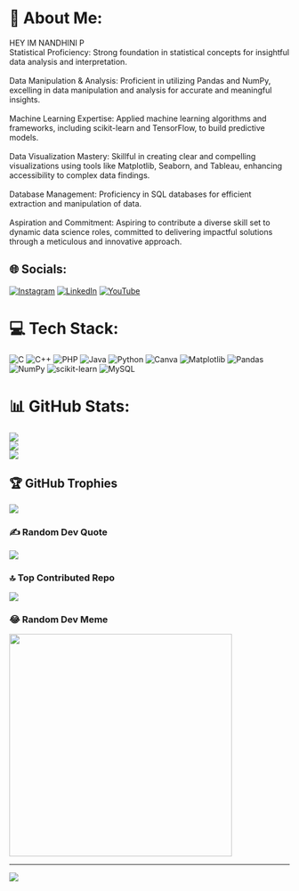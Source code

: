 # 💫 About Me:
HEY IM NANDHINI P<br>Statistical Proficiency: Strong foundation in statistical concepts for insightful data analysis and interpretation.<br><br>Data Manipulation & Analysis: Proficient in utilizing Pandas and NumPy, excelling in data manipulation and analysis for accurate and meaningful insights.<br><br>Machine Learning Expertise: Applied machine learning algorithms and frameworks, including scikit-learn and TensorFlow, to build predictive models.<br><br>Data Visualization Mastery: Skillful in creating clear and compelling visualizations using tools like Matplotlib, Seaborn, and Tableau, enhancing accessibility to complex data findings.<br><br>Database Management: Proficiency in SQL databases for efficient extraction and manipulation of data.<br><br>Aspiration and Commitment: Aspiring to contribute a diverse skill set to dynamic data science roles, committed to delivering impactful solutions through a meticulous and innovative approach.


## 🌐 Socials:
[![Instagram](https://img.shields.io/badge/Instagram-%23E4405F.svg?logo=Instagram&logoColor=white)](https://instagram.com/nans.7143) [![LinkedIn](https://img.shields.io/badge/LinkedIn-%230077B5.svg?logo=linkedin&logoColor=white)](https://linkedin.com/in/nandhini-p-231010262) [![YouTube](https://img.shields.io/badge/YouTube-%23FF0000.svg?logo=YouTube&logoColor=white)](https://youtube.com/@@alwaysinspired1489) 

# 💻 Tech Stack:
![C](https://img.shields.io/badge/c-%2300599C.svg?style=for-the-badge&logo=c&logoColor=white) ![C++](https://img.shields.io/badge/c++-%2300599C.svg?style=for-the-badge&logo=c%2B%2B&logoColor=white) ![PHP](https://img.shields.io/badge/php-%23777BB4.svg?style=for-the-badge&logo=php&logoColor=white) ![Java](https://img.shields.io/badge/java-%23ED8B00.svg?style=for-the-badge&logo=openjdk&logoColor=white) ![Python](https://img.shields.io/badge/python-3670A0?style=for-the-badge&logo=python&logoColor=ffdd54) ![Canva](https://img.shields.io/badge/Canva-%2300C4CC.svg?style=for-the-badge&logo=Canva&logoColor=white) ![Matplotlib](https://img.shields.io/badge/Matplotlib-%23ffffff.svg?style=for-the-badge&logo=Matplotlib&logoColor=black) ![Pandas](https://img.shields.io/badge/pandas-%23150458.svg?style=for-the-badge&logo=pandas&logoColor=white) ![NumPy](https://img.shields.io/badge/numpy-%23013243.svg?style=for-the-badge&logo=numpy&logoColor=white) ![scikit-learn](https://img.shields.io/badge/scikit--learn-%23F7931E.svg?style=for-the-badge&logo=scikit-learn&logoColor=white) ![MySQL](https://img.shields.io/badge/mysql-%2300000f.svg?style=for-the-badge&logo=mysql&logoColor=white)
# 📊 GitHub Stats:
![](https://github-readme-stats.vercel.app/api?username=nandhini206&theme=dark&hide_border=false&include_all_commits=true&count_private=true)<br/>
![](https://github-readme-streak-stats.herokuapp.com/?user=nandhini206&theme=dark&hide_border=false)<br/>
![](https://github-readme-stats.vercel.app/api/top-langs/?username=nandhini206&theme=dark&hide_border=false&include_all_commits=true&count_private=true&layout=compact)

## 🏆 GitHub Trophies
![](https://github-profile-trophy.vercel.app/?username=nandhini206&theme=radical&no-frame=false&no-bg=false&margin-w=4)

### ✍ Random Dev Quote
![](https://quotes-github-readme.vercel.app/api?type=horizontal&theme=radical)

### 🔝 Top Contributed Repo
![](https://github-contributor-stats.vercel.app/api?username=nandhini206&limit=5&theme=onestar&combine_all_yearly_contributions=true)

### 😂 Random Dev Meme
<img src='https://randommeme-five.vercel.app/' style="height: 400px;"/>

---
[![](https://visitcount.itsvg.in/api?id=nandhini206&icon=0&color=0)](https://visitcount.itsvg.in)

<!-- Proudly created with GPRM ( https://gprm.itsvg.in ) -->
